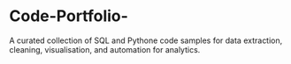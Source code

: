 # Code-Portfolio-
A curated collection of SQL and Pythone code samples for data extraction, cleaning, visualisation, and automation for analytics.
